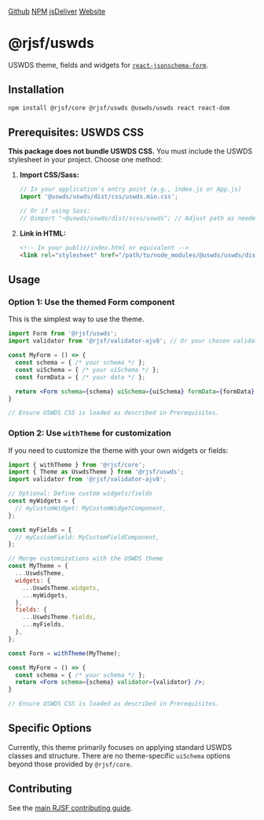 [Github](https://github.com/uswds/uswds)
[NPM](https://www.npmjs.com/package/uswds)
[jsDeliver](https://www.jsdelivr.com/package/npm/uswds)
[Website](https://designsystem.digital.gov/)

# @rjsf/uswds

USWDS theme, fields and widgets for [`react-jsonschema-form`](https://github.com/rjsf-team/react-jsonschema-form/).

## Installation

```bash
npm install @rjsf/core @rjsf/uswds @uswds/uswds react react-dom
```

## Prerequisites: USWDS CSS

**This package does not bundle USWDS CSS.** You must include the USWDS stylesheet in your project. Choose one method:

1.  **Import CSS/Sass:**
    ```javascript
    // In your application's entry point (e.g., index.js or App.js)
    import '@uswds/uswds/dist/css/uswds.min.css';

    // Or if using Sass:
    // @import "~@uswds/uswds/dist/scss/uswds"; // Adjust path as needed
    ```

2.  **Link in HTML:**
    ```html
    <!-- In your public/index.html or equivalent -->
    <link rel="stylesheet" href="/path/to/node_modules/@uswds/uswds/dist/css/uswds.min.css" />
    ```

## Usage

### Option 1: Use the themed Form component

This is the simplest way to use the theme.

```jsx
import Form from '@rjsf/uswds';
import validator from '@rjsf/validator-ajv8'; // Or your chosen validator

const MyForm = () => {
  const schema = { /* your schema */ };
  const uiSchema = { /* your uiSchema */ };
  const formData = { /* your data */ };

  return <Form schema={schema} uiSchema={uiSchema} formData={formData} validator={validator} />;
}

// Ensure USWDS CSS is loaded as described in Prerequisites.
```

### Option 2: Use `withTheme` for customization

If you need to customize the theme with your own widgets or fields:

```jsx
import { withTheme } from '@rjsf/core';
import { Theme as UswdsTheme } from '@rjsf/uswds';
import validator from '@rjsf/validator-ajv8';

// Optional: Define custom widgets/fields
const myWidgets = {
  // myCustomWidget: MyCustomWidgetComponent,
};

const myFields = {
  // myCustomField: MyCustomFieldComponent,
};

// Merge customizations with the USWDS theme
const MyTheme = {
  ...UswdsTheme,
  widgets: {
    ...UswdsTheme.widgets,
    ...myWidgets,
  },
  fields: {
    ...UswdsTheme.fields,
    ...myFields,
  },
};

const Form = withTheme(MyTheme);

const MyForm = () => {
  const schema = { /* your schema */ };
  return <Form schema={schema} validator={validator} />;
}

// Ensure USWDS CSS is loaded as described in Prerequisites.
```

## Specific Options

Currently, this theme primarily focuses on applying standard USWDS classes and structure. There are no theme-specific `uiSchema` options beyond those provided by `@rjsf/core`.

## Contributing

See the [main RJSF contributing guide](https://rjsf-team.github.io/react-jsonschema-form/docs/contributing/).
